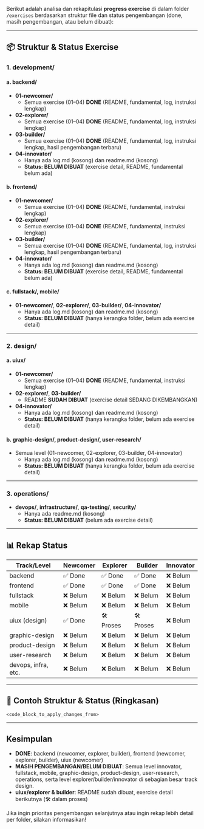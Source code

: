 Berikut adalah analisa dan rekapitulasi **progress exercise** di dalam folder `/exercises` berdasarkan struktur file dan status pengembangan (done, masih pengembangan, atau belum dibuat):

---

## 📦 **Struktur & Status Exercise**

### 1. **development/**
#### a. **backend/**
- **01-newcomer/**  
  - Semua exercise (01–04) **DONE** (README, fundamental, log, instruksi lengkap)
- **02-explorer/**  
  - Semua exercise (01–04) **DONE** (README, fundamental, log, instruksi lengkap)
- **03-builder/**  
  - Semua exercise (01–04) **DONE** (README, fundamental, log, instruksi lengkap, hasil pengembangan terbaru)
- **04-innovator/**  
  - Hanya ada log.md (kosong) dan readme.md (kosong)  
  - **Status: BELUM DIBUAT** (exercise detail, README, fundamental belum ada)

#### b. **frontend/**
- **01-newcomer/**  
  - Semua exercise (01–04) **DONE** (README, fundamental, instruksi lengkap)
- **02-explorer/**  
  - Semua exercise (01–04) **DONE** (README, fundamental, instruksi lengkap)
- **03-builder/**  
  - Semua exercise (01–04) **DONE** (README, fundamental, log, instruksi lengkap, hasil pengembangan terbaru)
- **04-innovator/**  
  - Hanya ada log.md (kosong) dan readme.md (kosong)  
  - **Status: BELUM DIBUAT** (exercise detail, README, fundamental belum ada)

#### c. **fullstack/**, **mobile/**
- **01-newcomer/**, **02-explorer/**, **03-builder/**, **04-innovator/**  
  - Hanya ada log.md (kosong) dan readme.md (kosong)  
  - **Status: BELUM DIBUAT** (hanya kerangka folder, belum ada exercise detail)

---

### 2. **design/**
#### a. **uiux/**
- **01-newcomer/**  
  - Semua exercise (01–04) **DONE** (README, fundamental, instruksi lengkap)
- **02-explorer/**, **03-builder/**  
  - README **SUDAH DIBUAT** (exercise detail SEDANG DIKEMBANGKAN)
- **04-innovator/**  
  - Hanya ada log.md (kosong) dan readme.md (kosong)  
  - **Status: BELUM DIBUAT** (hanya kerangka folder, belum ada exercise detail)

#### b. **graphic-design/**, **product-design/**, **user-research/**
- Semua level (01-newcomer, 02-explorer, 03-builder, 04-innovator)  
  - Hanya ada log.md (kosong) dan readme.md (kosong)  
  - **Status: BELUM DIBUAT** (hanya kerangka folder, belum ada exercise detail)

---

### 3. **operations/**
- **devops/**, **infrastructure/**, **qa-testing/**, **security/**  
  - Hanya ada readme.md (kosong)  
  - **Status: BELUM DIBUAT** (belum ada exercise detail)

---

## 📊 **Rekap Status**

| Track/Level         | Newcomer | Explorer | Builder | Innovator |
|---------------------|----------|----------|---------|-----------|
| backend             | ✅ Done  | ✅ Done  | ✅ Done | ❌ Belum  |
| frontend            | ✅ Done  | ✅ Done  | ✅ Done | ❌ Belum  |
| fullstack           | ❌ Belum | ❌ Belum | ❌ Belum| ❌ Belum  |
| mobile              | ❌ Belum | ❌ Belum | ❌ Belum| ❌ Belum  |
| uiux (design)       | ✅ Done  | 🛠️ Proses| 🛠️ Proses| ❌ Belum  |
| graphic-design      | ❌ Belum | ❌ Belum | ❌ Belum| ❌ Belum  |
| product-design      | ❌ Belum | ❌ Belum | ❌ Belum| ❌ Belum  |
| user-research       | ❌ Belum | ❌ Belum | ❌ Belum| ❌ Belum  |
| devops, infra, etc. | ❌ Belum | ❌ Belum | ❌ Belum| ❌ Belum  |

---

## 📁 **Contoh Struktur & Status (Ringkasan)**

```
<code_block_to_apply_changes_from>
```

---

## **Kesimpulan**
- **DONE**: backend (newcomer, explorer, builder), frontend (newcomer, explorer, builder), uiux (newcomer)
- **MASIH PENGEMBANGAN/BELUM DIBUAT**: Semua level innovator, fullstack, mobile, graphic-design, product-design, user-research, operations, serta level explorer/builder/innovator di sebagian besar track design.
- **uiux/explorer & builder**: README sudah dibuat, exercise detail berikutnya (🛠️ dalam proses)

Jika ingin prioritas pengembangan selanjutnya atau ingin rekap lebih detail per folder, silakan informasikan!
